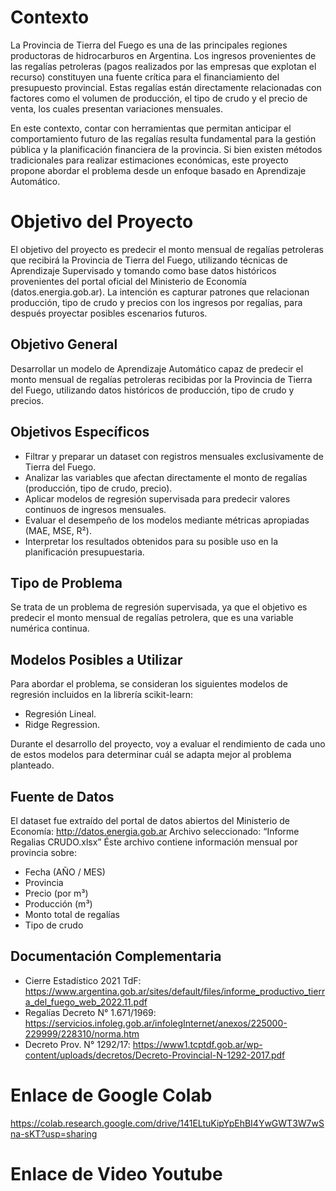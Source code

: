 # Contexto
La Provincia de Tierra del Fuego es una de las principales regiones productoras de hidrocarburos en Argentina. Los ingresos provenientes de las regalías petroleras (pagos realizados por las empresas que explotan el recurso) constituyen una fuente crítica para el financiamiento del presupuesto provincial. Estas regalías están directamente relacionadas con factores como el volumen de producción, el tipo de crudo y el precio de venta, los cuales presentan variaciones mensuales.

En este contexto, contar con herramientas que permitan anticipar el comportamiento futuro de las regalías resulta fundamental para la gestión pública y la planificación financiera de la provincia. Si bien existen métodos tradicionales para realizar estimaciones económicas, este proyecto propone abordar el problema desde un enfoque basado en Aprendizaje Automático.

# Objetivo del Proyecto
El objetivo del proyecto es predecir el monto mensual de regalías petroleras que recibirá la Provincia de Tierra del Fuego, utilizando técnicas de Aprendizaje Supervisado y tomando como base datos históricos provenientes del portal oficial del Ministerio de Economía (datos.energia.gob.ar). La intención es capturar patrones que relacionan producción, tipo de crudo y precios con los ingresos por regalías, para después proyectar posibles escenarios futuros.

## Objetivo General
Desarrollar un modelo de Aprendizaje Automático capaz de predecir el monto mensual de regalías petroleras recibidas por la Provincia de Tierra del Fuego, utilizando datos históricos de producción, tipo de crudo y precios.

## Objetivos Específicos
- Filtrar y preparar un dataset con registros mensuales exclusivamente de Tierra del Fuego.
- Analizar las variables que afectan directamente el monto de regalías (producción, tipo de crudo, precio).
- Aplicar modelos de regresión supervisada para predecir valores continuos de ingresos mensuales.
- Evaluar el desempeño de los modelos mediante métricas apropiadas (MAE, MSE, R²).
- Interpretar los resultados obtenidos para su posible uso en la planificación presupuestaria.

## Tipo de Problema
Se trata de un problema de regresión supervisada, ya que el objetivo es predecir el monto mensual de regalías petrolera, que es una variable numérica continua.

## Modelos Posibles a Utilizar
Para abordar el problema, se consideran los siguientes modelos de regresión incluidos en la librería scikit-learn:
- Regresión Lineal.
- Ridge Regression.

Durante el desarrollo del proyecto, voy a evaluar el rendimiento de cada uno de estos modelos para determinar cuál se adapta mejor al problema planteado.

## Fuente de Datos
El dataset fue extraído del portal de datos abiertos del Ministerio de Economía: http://datos.energia.gob.ar
Archivo seleccionado: “Informe Regalias CRUDO.xlsx”
Éste archivo contiene información mensual por provincia sobre:
- Fecha (AÑO / MES)
- Provincia
- Precio (por m³)
- Producción (m³)
- Monto total de regalías
- Tipo de crudo

## Documentación Complementaria
- Cierre Estadístico 2021 TdF: 
https://www.argentina.gob.ar/sites/default/files/informe_productivo_tierra_del_fuego_web_2022.11.pdf
- Regalías Decreto N° 1.671/1969: 
https://servicios.infoleg.gob.ar/infolegInternet/anexos/225000-229999/228310/norma.htm
- Decreto Prov. N° 1292/17: 
https://www1.tcptdf.gob.ar/wp-content/uploads/decretos/Decreto-Provincial-N-1292-2017.pdf

# Enlace de Google Colab
https://colab.research.google.com/drive/141ELtuKipYpEhBI4YwGWT3W7wSna-sKT?usp=sharing

# Enlace de Video Youtube